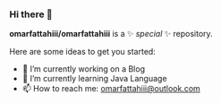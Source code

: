 ### Hi there 👋

**omarfattahiii/omarfattahiii** is a ✨ _special_ ✨ repository.

Here are some ideas to get you started:

- 🔭 I’m currently working on a Blog
- 🌱 I’m currently learning Java Language
- 📫 How to reach me: omarfattahiii@outlook.com
